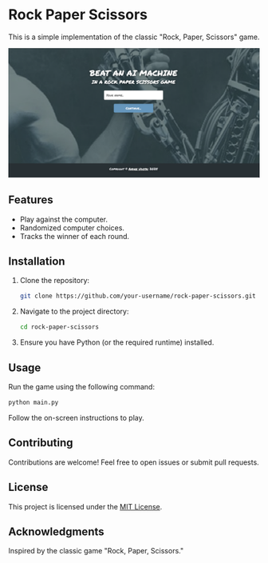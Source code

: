# Rock Paper Scissors

This is a simple implementation of the classic "Rock, Paper, Scissors" game.

![Homepage Screenshot](images/homepageScreenshot.png)

## Features

- Play against the computer.
- Randomized computer choices.
- Tracks the winner of each round.

## Installation

1. Clone the repository:
    ```bash
    git clone https://github.com/your-username/rock-paper-scissors.git
    ```
2. Navigate to the project directory:
    ```bash
    cd rock-paper-scissors
    ```
3. Ensure you have Python (or the required runtime) installed.

## Usage

Run the game using the following command:
```bash
python main.py
```

Follow the on-screen instructions to play.

## Contributing

Contributions are welcome! Feel free to open issues or submit pull requests.

## License

This project is licensed under the [MIT License](LICENSE).

## Acknowledgments

Inspired by the classic game "Rock, Paper, Scissors."